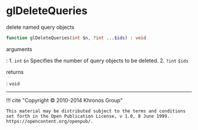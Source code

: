 # glDeleteQueries
delete named query objects

```php
function glDeleteQueries(int $n, ?int ...$ids) : void
```

arguments

:    1. `int` `$n` Specifies the number of query objects to be deleted.
    2. `?int` `$ids` 

returns

:    `void` 

---
     

!!! cite "Copyright © 2010-2014 Khronos Group"

    This material may be distributed subject to the terms and conditions set forth in the Open Publication License, v 1.0, 8 June 1999. https://opencontent.org/openpub/.